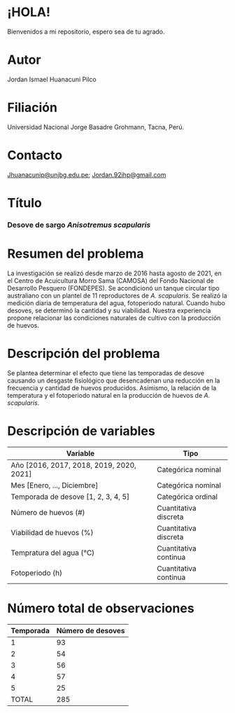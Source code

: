    # ¡HOLA!
Bienvenidos a mi repositorio, espero sea de tu agrado.

# Autor
Jordan Ismael Huanacuni Pilco

# Filiación
Universidad Nacional Jorge Basadre Grohmann, Tacna, Perú.

# Contacto
Jhuanacunip@unjbg.edu.pe; Jordan.92ihp@gmail.com

# Título
### Desove de sargo *Anisotremus scapularis*

# Resumen del problema
La investigación se realizó desde marzo de 2016 hasta agosto de 2021, en el Centro de Acuicultura Morro Sama (CAMOSA) del Fondo Nacional de Desarrollo Pesquero (FONDEPES). Se acondicionó un tanque circular tipo australiano con un plantel de 11 reproductores de *A. scapularis*. Se realizó la medición diaria de temperatura del agua, fotoperiodo natural. Cuando hubo desoves, se determinó la cantidad y su viabilidad. Nuestra experiencia propone relacionar las condiciones naturales de cultivo con la producción de huevos.

# Descripción del problema
Se plantea determinar el efecto que tiene las temporadas de desove causando un desgaste fisiológico que desencadenan una reducción en la frecuencia y cantidad de huevos producidos. Asímismo, la relación de la temperatura y el fotoperiodo natural en la producción de huevos de *A. scapularis*.

# Descripción de variables

| Variable                                  | Tipo                  |
|-------------------------------------------|-----------------------|
| Año [2016, 2017, 2018, 2019, 2020, 2021]  | Categórica nominal    |
| Mes [Enero, ..., Diciembre]               | Categórica nominal    |
| Temporada de desove [1, 2, 3, 4, 5]       | Categórica ordinal    |
| Número de huevos (#)                      | Cuantitativa discreta |
| Viabilidad de huevos (%)                  | Cuantitativa discreta |
| Tempratura del agua (°C)                  | Cuantitativa continua |
| Fotoperiodo (h)                           | Cuantitativa continua |

# Número total de observaciones

| Temporada         | Número de desoves   |
|-------------------|---------------------|
| 1                 | 93                  |
| 2                 | 54                  |
| 3                 | 56                  |
| 4                 | 57                  |
| 5                 | 25                  |
| TOTAL             | 285                 |
